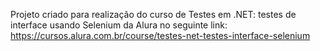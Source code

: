 Projeto criado para realização do curso de Testes em .NET: testes de interface usando Selenium da Alura no seguinte link: https://cursos.alura.com.br/course/testes-net-testes-interface-selenium
